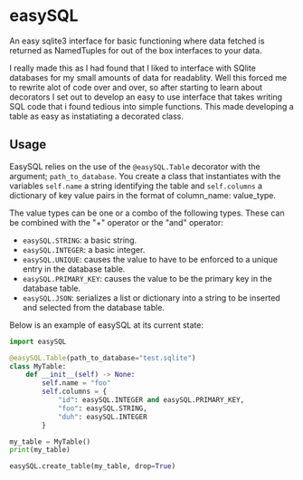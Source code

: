 # easySQL
An easy sqlite3 interface for basic functioning where data fetched is returned as NamedTuples for out of the box interfaces to your data.

I really made this as I had found that I liked to interface with SQlite databases for my small amounts of data for readablity. Well this forced me to rewrite alot of code over and over, so after starting to learn about decorators I set out to develop an easy to use interface that takes writing SQL code that i found tedious into simple functions. This made developing a table as easy as instatiating a decorated class.

## Usage
EasySQL relies on the use of the `@easySQL.Table` decorator with the argument; `path_to_database`. You create a class that instantiates with the variables `self.name` a string identifying the table and `self.columns` a dictionary of key value pairs in the format of column_name: value_type.

The value types can be one or a combo of the following types. These can be combined with the "+" operator or the "and" operator:

* `easySQL.STRING`: a basic string.
* `easySQL.INTEGER`: a basic integer.
* `easySQL.UNIQUE`: causes the value to have to be enforced to a unique entry in the database table.
* `easySQL.PRIMARY_KEY`: causes the value to be the primary key in the database table.
* `easySQL.JSON`: serializes a list or dictionary into a string to be inserted and selected from the database table.

Below is an example of easySQL at its current state:

```python
import easySQL

@easySQL.Table(path_to_database="test.sqlite")
class MyTable:
    def __init__(self) -> None:
        self.name = "foo"
        self.columns = {
            "id": easySQL.INTEGER and easySQL.PRIMARY_KEY,
            "foo": easySQL.STRING,
            "duh": easySQL.INTEGER
        }

my_table = MyTable()
print(my_table)

easySQL.create_table(my_table, drop=True)

```
